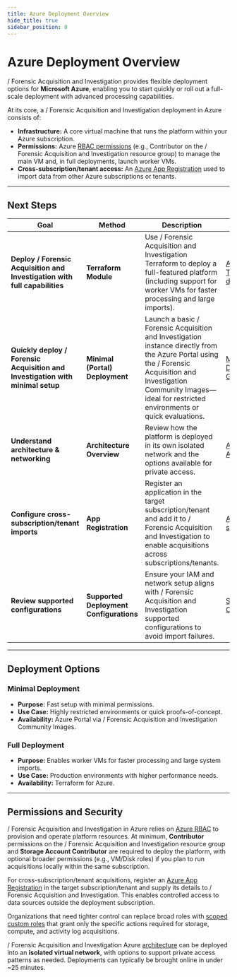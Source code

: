 ```yaml
---
title: Azure Deployment Overview
hide_title: true
sidebar_position: 0
---
```


# Azure Deployment Overview

/ Forensic Acquisition and Investigation provides flexible deployment options for **Microsoft Azure**, enabling you to start quickly or roll out a full-scale deployment with advanced processing capabilities.

At its core, a / Forensic Acquisition and Investigation deployment in Azure consists of:

- **Infrastructure:** A core virtual machine that runs the platform within your Azure subscription.
- **Permissions:** Azure [RBAC permissions](https://docs.cadosecurity.com/cado/deploy/azure/iam-description) (e.g., Contributor on the / Forensic Acquisition and Investigation resource group) to manage the main VM and, in full deployments, launch worker VMs.
- **Cross-subscription/tenant access:** An [Azure App Registration](https://docs.cadosecurity.com/cado/deploy/cross/adding-azure) used to import data from other Azure subscriptions or tenants.

---

## Next Steps

| Goal | Method | Description | Link |
|---|---|---|---|
| **Deploy / Forensic Acquisition and Investigation with full capabilities** | **Terraform Module** | Use / Forensic Acquisition and Investigation Terraform to deploy a full-featured platform (including support for worker VMs for faster processing and large imports). | [Azure Terraform deployment](https://docs.cadosecurity.com/cado/deploy/azure/azure-deploy) |
| **Quickly deploy / Forensic Acquisition and Investigation with minimal setup** | **Minimal (Portal) Deployment** | Launch a basic / Forensic Acquisition and Investigation instance directly from the Azure Portal using the / Forensic Acquisition and Investigation Community Images—ideal for restricted environments or quick evaluations. | [Minimal Deployment Guide](https://docs.cadosecurity.com/cado/deploy/azure/azure-quickstart-deployment) |
| **Understand architecture & networking** | **Architecture Overview** | Review how the platform is deployed in its own isolated network and the options available for private access. | [Architecture in Azure](https://docs.cadosecurity.com/cado/deploy/azure/azure-architecture) |
| **Configure cross-subscription/tenant imports** | **App Registration** | Register an application in the target subscription/tenant and add it to / Forensic Acquisition and Investigation to enable acquisitions across subscriptions/tenants. | [Adding Azure subscriptions](https://docs.cadosecurity.com/cado/deploy/cross/adding-azure) |
| **Review supported configurations** | **Supported Deployment Configurations** | Ensure your IAM and network setup aligns with / Forensic Acquisition and Investigation supported configurations to avoid import failures. | [Supported Configurations](https://docs.cadosecurity.com/cado/deploy/supported) |

---

## Deployment Options

### Minimal Deployment
- **Purpose:** Fast setup with minimal permissions.
- **Use Case:** Highly restricted environments or quick proofs-of-concept. 
- **Availability:** Azure Portal via / Forensic Acquisition and Investigation Community Images.

### Full Deployment
- **Purpose:** Enables worker VMs for faster processing and large system imports.
- **Use Case:** Production environments with higher performance needs.
- **Availability:** Terraform for Azure.

---

## Permissions and Security

/ Forensic Acquisition and Investigation in Azure relies on [Azure RBAC](https://docs.cadosecurity.com/cado/deploy/azure/iam-description) to provision and operate platform resources. At minimum, **Contributor** permissions on the / Forensic Acquisition and Investigation resource group and **Storage Account Contributor** are required to deploy the platform, with optional broader permissions (e.g., VM/Disk roles) if you plan to run acquisitions locally within the same subscription.

For cross-subscription/tenant acquisitions, register an [Azure App Registration](https://docs.cadosecurity.com/cado/deploy/cross/adding-azure) in the target subscription/tenant and supply its details to / Forensic Acquisition and Investigation. This enables controlled access to data sources outside the deployment subscription.

Organizations that need tighter control can replace broad roles with [scoped custom roles](https://docs.cadosecurity.com/cado/deploy/azure/azure-scoping) that grant only the specific actions required for storage, compute, and activity log acquisitions.

/ Forensic Acquisition and Investigation Azure [architecture](https://docs.cadosecurity.com/cado/deploy/azure/azure-architecture) can be deployed into an **isolated virtual network**, with options to support private access patterns as needed. Deployments can typically be brought online in under ~25 minutes.
